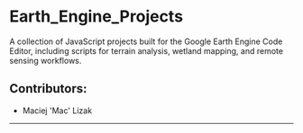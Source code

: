 # Earth_Engine_Projects
A collection of JavaScript projects built for the Google Earth Engine Code Editor, including scripts for terrain analysis, wetland mapping, and remote sensing workflows.

## Contributors:
- Maciej 'Mac' Lizak

---
